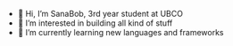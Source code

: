 - 👋 Hi, I’m SanaBob, 3rd year student at UBCO
- 👀 I’m interested in building all kind of stuff
- 🌱 I’m currently learning new languages and frameworks

<!---
SanaBob/SanaBob is a ✨ special ✨ repository because its `README.md` (this file) appears on your GitHub profile.
You can click the Preview link to take a look at your changes.
--->
